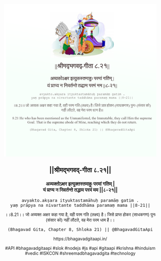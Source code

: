 <img src="../../asset/BG_8_21.png"/>
<center><h2>||श्रीमद्‍भगवद्‍-गीता ८.२१||</h2>
<h3>अव्यक्तोऽक्षर इत्युक्तस्तमाहुः परमां गतिम् |<br/>यं प्राप्य न निवर्तन्ते तद्धाम परमं मम ||८-२१||</h3>
<pre>avyakto.akṣara ityuktastamāhuḥ paramāṃ gatim .<br/>yaṃ prāpya na nivartante taddhāma paramaṃ mama ||8-21||</pre>
<p>।।8.21।। जो अव्यक्त अक्षर कहा गया है, वही परम गति (लक्ष्य) है। जिसे प्राप्त होकर (साधकगण) पुनः (संसार को) नहीं लौटते, वह मेरा परम धाम है।।</p>
<pre>(Bhagavad Gita, Chapter 8, Shloka 21) || @BhagavadGitaApi</pre><p>https://bhagavadgitaapi.in/</p><p>#API #bhagavadgitaapi #slok #nodejs #js #api #gitaapi #krishna #hinduism #vedic #ISKCON #shreemadbhagavadgita #technology</p></center>